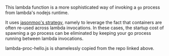 This lambda function is a more sophisticated way of invoking a `go` process
from lambda's nodejs runtime.

It uses [jasonmoo's strategy](https://github.com/jasonmoo/lambda_proc), namely
to leverage the fact that containers are often re-used across lambda
invocations. In these cases, the startup cost of spawning a go process can be
eliminated by keeping your go process running between lambda invocations.

lambda-proc-hello.js is shamelessly copied from the repo linked above.
